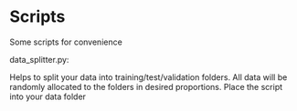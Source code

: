 # Scripts
Some scripts for convenience

data_splitter.py:

Helps to split your data into training/test/validation folders. All data will be randomly allocated to the folders in desired proportions.
Place the script into your data folder
